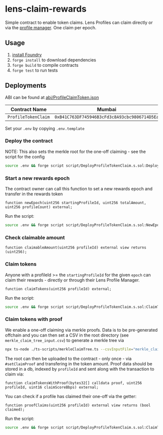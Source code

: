 # lens-claim-rewards

Simple contract to enable token claims. Lens Profiles can claim directly or via the [profile manager](https://docs.lens.xyz/docs/profile-manager). One claim per epoch.

## Usage

1. [install Foundry](https://book.getfoundry.sh/getting-started/installation.html)
2. `forge install` to download dependencies
3. `forge build` to compile contracts
4. `forge test` to run tests


## Deployments

ABI can be found at [abi/ProfileClaimToken.json](abi/ProfileClaimToken.json)

| Contract Name | Mumbai | Polygon |
| ------------- | ------------- | ------------- |
| `ProfileTokenClaim`  | `0xB41C763DF745946B3cFd3c8A93cbc9806714D5Ea` | `0xC14b0FBB2059698Cf28Fff318D0C40e24eC07fC8` |

Set your `.env` by copying `.env.template`

### Deploy the contract
NOTE: This also sets the merkle root for the one-off claiming - see the script for the config

```bash
source .env && forge script script/DeployProfileTokenClaim.s.sol:DeployProfileTokenClaim --rpc-url $MUMBAI_RPC_URL -vvvv --skip .t.sol --legacy --broadcast
```

### Start a new rewards epoch

The contract owner can call this function to set a new rewards epoch and transfer in the rewards token
```solidity
function newEpoch(uint256 startingProfileId, uint256 totalAmount, uint256 profileCount) external;
```

Run the script:
```bash
source .env && forge script script/DeployProfileTokenClaim.s.sol:NewEpoch --rpc-url $MUMBAI_RPC_URL -vvvv --skip .t.sol --legacy --broadcast
```

### Check claimable amount
```solidity
function claimableAmount(uint256 profileId) external view returns (uint256);
```

### Claim tokens

Anyone with a profileId >= the `startingProfileId` for the given `epoch` can claim their rewards - directly or through their Lens Profile Manager.
```solidity
function claimTokens(uint256 profileId) external;
```

Run the script:
```bash
source .env && forge script script/DeployProfileTokenClaim.s.sol:ClaimTokens --rpc-url $MUMBAI_RPC_URL -vvvv --skip .t.sol --legacy --broadcast
```

### Claim tokens with proof

We enable a one-off claiming via merkle proofs. Data is to be pre-generated offchain and you can then set a CSV in the root directory (see `merkle_claim_tree_input.csv`) to generate a merkle tree via
```bash
npx ts-node ./ts-scripts/merkleClaimTree.ts --csvInputFile="merkle_claim_tree_input.csv" --jsonOutputFile="merkle_claim_tree_output.json"
```

The root can then be uploaded to the contract - only once - via `#setClaimProof` and transfering in the token amount. Proof data should be stored in a db, indexed by `profileId` and sent along with the transaction to claim via:
```solidity
function claimTokensWithProof(bytes32[] calldata proof, uint256 profileId, uint16 claimScoreBbps) external;
```

You can check if a profile has claimed their one-off via the getter:
```solidity
function proofClaims(uint256 profileId) external view returns (bool claimed);
```

Run the script:
```bash
source .env && forge script script/DeployProfileTokenClaim.s.sol:ClaimTokensWithProof --rpc-url $MUMBAI_RPC_URL -vvvv --skip .t.sol --legacy --broadcast
```
